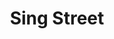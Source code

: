 ---
title: Sing Street
poster: sing-street.jpg
header: sing-street-header.jpg
description: The cult favorite film is transported to the stage.
theater: Lyceum Theatre
tonyaward: false
criticspick: false
tags: 
  - Musical
  - Broadway
website: 'https://singstreet.com'
tickets:
  - highlight: false
    info: 'https://www.telecharge.com/Broadway/Sing-Street/Ticket'
    title: $49-199
    type: regular
---